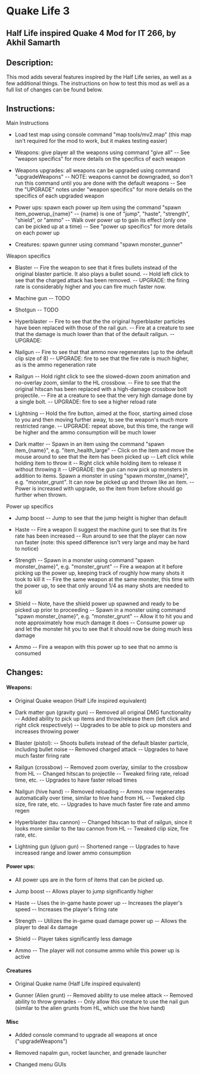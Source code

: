 # Quake Life 3 #
## Half Life inspired Quake 4 Mod for IT 266, by Akhil Samarth ##

## Description: 
This mod adds several features inspired by the Half Life series, as well as a few additional things. The instructions on how to test this mod as well as a full list of changes can be found below.

## Instructions:

Main Instructions

 - Load test map using console command "map tools/mv2.map" (this map isn't required for the mod to work, but it makes testing easier)
 
 - Weapons: give player all the weapons using command "give all"
 -- See "weapon specifics" for more details on the specifics of each weapon

- Weapons upgrades: all weapons can be upgraded using command "upgradeWeapons"
-- NOTE: weapons cannot be downgraded, so don't run this command until you are done with the default weapons
-- See the "UPGRADE" notes under "weapon specifics" for more details on the specifics of each upgraded weapon

- Power ups: spawn each power up item using the command "spawn item_powerup_{name}"
-- {name} is one of "jump", "haste", "strength", "shield", or "ammo"
-- Walk over power up to gain its effect (only one can be picked up at a time)
-- See "power up specifics" for more details on each power up

- Creatures: spawn gunner using command "spawn monster_gunner"

Weapon specifics

- Blaster
-- Fire the weapon to see that it fires bullets instead of the original blaster particle. It also plays a bullet sound.
-- Hold left click to see that the charged attack has been removed.
-- UPGRADE: the firing rate is considerably higher and you can fire much faster now.

- Machine gun
-- TODO

- Shotgun
-- TODO

- Hyperblaster
-- Fire to see that the the original hyperblaster particles have been replaced with those of the rail gun.
-- Fire at a creature to see that the damage is much lower than that of the default railgun.
-- UPGRADE:

- Nailgun
-- Fire to see that that ammo now regenerates (up to the default clip size of 8)
-- UPGRADE: fire to see that the fire rate is much higher, as is the ammo regeneration rate

- Railgun
-- Hold right click to see the slowed-down zoom animation and no-overlay zoom, similar to the HL crossbow.
-- Fire to see that the original hitscan has been replaced with a high-damage crossbow bolt projectile.
-- Fire at a creature to see that the very high damage done by a single bolt.
-- UPGRADE: fire to see a higher reload rate

- Lightning
-- Hold the fire button, aimed at the floor, starting aimed close to you and then moving further away, to see the weapon's much more restricted range.
-- UPGRADE: repeat above, but this time, the range will be higher and the ammo consumption will be much lower

- Dark matter
-- Spawn in an item using the command "spawn item_{name}", e.g. "item_health_large"
-- Click on the item and move the mouse around to see that the item has been picked up
-- Left click while holding item to throw it
-- Right click while holding item to release it without throwing it
-- UPGRADE: the gun can now pick up monsters in addition to items. Spawn a monster in using "spawn monster_{name}", e.g. "monster_grunt". It can now be picked up and thrown like an item.
-- Power is increased with upgrade, so the item from before should go further when thrown.

Power up specifics

- Jump boost
-- Jump to see that the jump height is higher than default

- Haste
-- Fire a weapon (I suggest the machine gun) to see that its fire rate has been increased
-- Run around to see that the player can now run faster (note: this speed difference isn't very large and may be hard to notice)

- Strength
-- Spawn in a monster using command "spawn monster_{name}", e.g. "monster_grunt"
-- Fire a weapon at it before picking up the power up, keeping track of roughly how many shots it took to kill it
-- Fire the same weapon at the same monster, this time with the power up, to see that only around 1/4 as many shots are needed to kill

- Shield
-- Note, have the shield power up spawned and ready to be picked up prior to proceeding
-- Spawn in a monster using command "spawn monster_{name}", e.g. "monster_grunt"
-- Allow it to hit you and note approximately how much damage it does
-- Consume power up and let the monster hit you to see that it should now be doing much less damage

- Ammo
-- Fire a weapon with this power up to see that no ammo is consumed

## Changes:

#### Weapons:

- Original Quake weapon (Half Life inspired equivalent)

- Dark matter gun (gravity gun)
-- Removed all original DMG functionality
-- Added ability to pick up items and throw/release them (left click and right click respectively)
-- Upgrades to be able to pick up monsters and increases throwing power

- Blaster (pistol):
-- Shoots bullets instead of the default blaster particle, including bullet noise
-- Removed charged attack
-- Upgrades to have much faster firing rate

- Railgun (crossbow)
-- Removed zoom overlay, similar to the crossbow from HL
-- Changed hitscan to projectile
-- Tweaked firing rate, reload time, etc.
-- Upgrades to have faster reload times

- Nailgun (hive hand)
-- Removed reloading
-- Ammo now regenerates automatically over time, similar to hive hand from HL
-- Tweaked clip size, fire rate, etc.
-- Upgrades to have much faster fire rate and ammo regen

- Hyperblaster (tau cannon)
-- Changed hitscan to that of railgun, since it looks more similar to the tau cannon from HL
-- Tweaked clip size, fire rate, etc.

- Lightning gun (gluon gun)
-- Shortened range
-- Upgrades to have increased range and lower ammo consumption

#### Power ups:

- All power ups are in the form of items that can be picked up.

- Jump boost
-- Allows player to jump significantly higher

- Haste
-- Uses the in-game haste power up
-- Increases the player's speed
-- Increases the player's firing rate

- Strength
-- Utilizes the in-game quad damage power up
-- Allows the player to deal 4x damage

- Shield
-- Player takes significantly less damage

- Ammo
-- The player will not consume ammo while this power up is active

#### Creatures

- Original Quake name (Half Life inspired equivalent)

- Gunner (Alien grunt)
-- Removed ability to use melee attack
-- Removed ability to throw grenades
-- Only allow this creature to use the nail gun (similar to the alien grunts from HL, which use the hive hand)

#### Misc

- Added console command to upgrade all weapons at once ("upgradeWeapons") 

- Removed napalm gun, rocket launcher, and grenade launcher

- Changed menu GUIs

